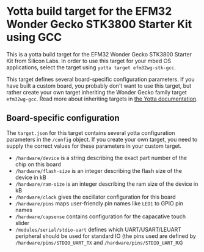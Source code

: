 # Yotta build target for the EFM32 Wonder Gecko STK3800 Starter Kit using GCC

This is a yotta build target for the EFM32 Wonder Gecko STK3800 Starter Kit from
Silicon Labs. In order to use this target for your mbed OS applications, select
the target using `yotta target efm32wg-stk-gcc`.

This target defines several board-specific configuration parameters. If you have
built a custom board, you probably don't want to use this target, but rather
create your own target inheriting the Wonder Gecko family target `efm32wg-gcc`.
Read more about inheriting targets in [the Yotta documentation](http://yottadocs.mbed.com/tutorial/targets.html#inheriting).

## Board-specific configuration

The `target.json` for this target contains several yotta configuration
parameters in the `/config` object. If you create your own target, you need to supply the
correct values for these parameters in your custom target.

- `/hardware/device` is a string describing the exact part number of the chip on this board
- `/hardware/flash-size` is an integer describing the flash size of the device in kB
- `/hardware/ram-size` is an integer describing the ram size of the device in kB
- `/hardware/clock` gives the oscillator configuration for this board
- `/hardware/pins` maps user-friendly pin names like `LED1` to GPIO pin names
- `/hardware/capsense` contains configuration for the capacative touch slider
- `/modules/serial/stdio-uart` defines which UART/USART/LEUART peripheral should be used for standard IO (the pins used are defined by `/hardware/pins/STDIO_UART_TX` and `/hardware/pins/STDIO_UART_RX`)
